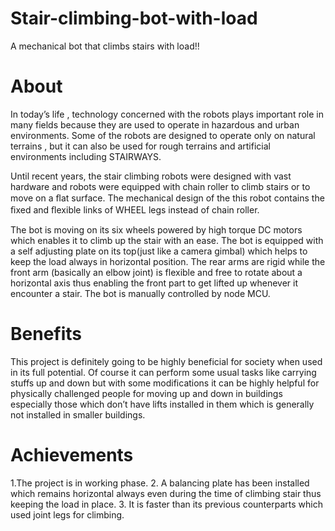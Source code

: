 # Stair-climbing-bot-with-load
A mechanical bot that climbs stairs with load!! 

# About
In today’s life , technology concerned with the robots plays important role in many fields because they are used to operate in hazardous and urban environments. Some of the robots are designed to operate only on natural terrains , but it can also be used for rough terrains and artificial environments including STAIRWAYS. 

Until recent years, the stair climbing robots were designed with vast hardware and robots were equipped with chain roller to climb stairs or to move on a ﬂat surface. The mechanical design of the this robot contains the ﬁxed and ﬂexible links of WHEEL legs instead of chain roller.

The bot is moving on its six wheels powered by high torque DC motors which enables it to climb up the stair with an ease. The bot is equipped with a self adjusting plate on its top(just like a camera gimbal) which helps to keep the load always in horizontal position. 
The rear arms are rigid while the front arm (basically an elbow joint) is flexible and free to rotate about a horizontal axis thus enabling the front part to get lifted up whenever it encounter a stair. The bot is manually controlled by node MCU.

# Benefits
This project is definitely going to be highly beneficial for society when used in its full potential. Of course it can perform some usual tasks like carrying stuffs up and down but with some modifications it can be highly helpful for physically challenged people for moving up and down in buildings especially those which don’t have lifts installed in them which is generally not installed in smaller buildings.

# Achievements

1.The project is in working phase.
2. A balancing plate has been installed which remains horizontal always even during the time of climbing stair thus keeping the load in place.
3. It is faster than its previous counterparts which used joint legs for climbing.

